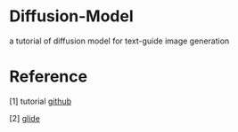 # Diffusion-Model
a tutorial of diffusion model for text-guide image generation


# Reference 


[1] tutorial [github](https://github.com/acids-ircam/diffusion_models/) 


[2] [glide](https://github.com/openai/glide-text2im)
